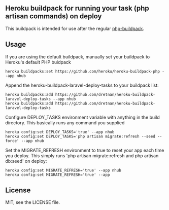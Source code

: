 ## Heroku buildpack for running your task (php artisan commands) on deploy
This buildpack is intended for use after the regular [php-buildpack].

## Usage

If you are using the default buildpack, manually set your buildpack to Heroku's default PHP buidpack

```
heroku buildpacks:set https://github.com/heroku/heroku-buildpack-php --app nhub
```

Append the heroku-buildpack-laravel-deploy-tasks to your buildpack list:

```
heroku buildpacks:add https://github.com/dretnan/heroku-buildpack-laravel-deploy-tasks --app nhub
heroku buildpacks:add https://github.com/dretnan/heroku-buildpack-laravel-deploy-tasks
```


Configure DEPLOY_TASKS environment variable with anything in the build directory. This basically runs any command you supplied

```
heroku config:set DEPLOY_TASKS='true' --app nhub
heroku config:set DEPLOY_TASKS='php artisan migrate:refresh --seed --force' --app nhub
```

Set the MIGRATE_REFRESH environment to true to reset your app each time you deploy. This simply runs 'php artisan migrate:refresh and php artisan db:seed' on deploy:

```
heroku config:set MIGRATE_REFRESH='true' --app nhub
heroku config:set MIGRATE_REFRESH='true' --app
```

## License

MIT, see the LICENSE file.

[php-buildpack]:https://github.com/heroku/heroku-buildpack-php

